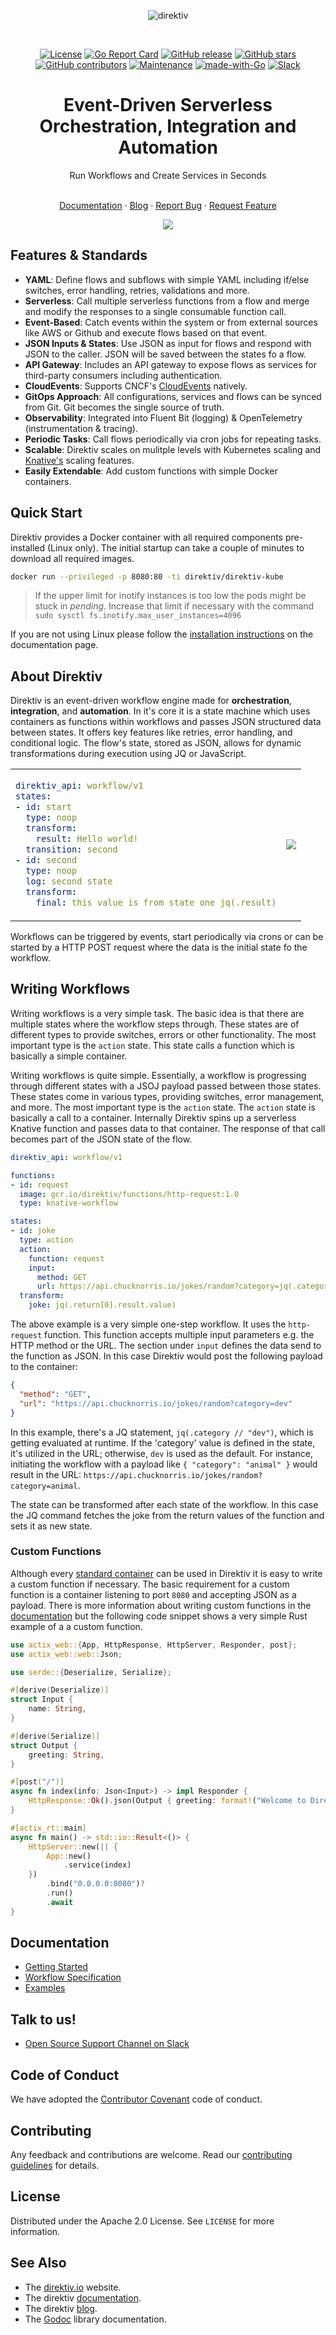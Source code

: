 <p align="center">
  <img src="assets/images/direktiv-logo-50.png" alt="direktiv">
</p>

<br>

<div align="center">

[![License](https://img.shields.io/badge/License-Apache--2.0-blue)](#license)
[![Go Report Card](https://goreportcard.com/badge/github.com/direktiv/direktiv)](https://goreportcard.com/report/github.com/direktiv/direktiv) 
[![GitHub release](https://img.shields.io/github/release/direktiv/direktiv.svg)](https://github.com/direktiv/direktiv/releases/)
[![GitHub stars](https://badgen.net/github/stars/direktiv/direktiv)](https://github.com/direktiv/direktiv/stargazers/)
[![GitHub contributors](https://img.shields.io/github/contributors/direktiv/direktiv.svg)](https://github.com/direktiv/badges/graphs/contributors/)
[![Maintenance](https://img.shields.io/badge/Maintained%3F-yes-green.svg)](https://github.com/direktiv/direktiv/graphs/commit-activity)
[![made-with-Go](https://img.shields.io/badge/Made%20with-Go-1f425f.svg)](https://go.dev/)
[![Slack](https://img.shields.io/badge/Slack-Join%20Direktiv-4a154b?style=flat&logo=slack)](https://join.slack.com/t/direktiv-io/shared_invite/zt-zf7gmfaa-rYxxBiB9RpuRGMuIasNO~g)

</div>


<h1 align="center">Event-Driven Serverless Orchestration, Integration and Automation</h1>
<div align="center">
Run Workflows and Create Services in Seconds
</div>
</br>

<p align="center">
    <a href="https://docs.direktiv.io">Documentation</a>
    ·
    <a href="https://blog.direktiv.io">Blog</a>
    ·
    <a href="https://github.com/direktiv/direktiv/issues/new?assignees=&labels=&projects=&template=bug_report.md&title=">Report Bug</a>
    ·
    <a href="https://github.com/direktiv/direktiv/issues/new?assignees=&labels=&projects=&template=feature_request.md&title=">Request Feature</a>
</p>


<div align="center"><img src="assets/images/direktiv.gif" ></div>

## Features & Standards

* __YAML__: Define flows and subflows with simple YAML including if/else switches, error handling, retries, validations and more.
* __Serverless__: Call multiple serverless functions from a flow and merge and modify the responses to a single consumable function call.
* __Event-Based__: Catch events within the system or from external sources like AWS or Github and execute flows based on that event.
* __JSON Inputs & States__: Use JSON as input for flows and respond with JSON to the caller. JSON will be saved between the states fo a flow.
* __API Gateway__: Includes an API gateway to expose flows as services for third-party consumers including authentication.
* __CloudEvents__: Supports CNCF's [CloudEvents](https://cloudevents.io/) natively.
* __GitOps Approach__: All configurations, services and flows can be synced from Git. Git becomes the single source of truth.
* __Observability__: Integrated into Fluent Bit (logging) & OpenTelemetry (instrumentation & tracing).
* __Periodic Tasks__: Call flows periodically via cron jobs for repeating tasks. 
* __Scalable__: Direktiv scales on mulitple levels with Kubernetes scaling and [Knative's](https://knative.dev/docs/) scaling features.
* __Easily Extendable__: Add custom functions with simple Docker containers.

## Quick Start

Direktiv provides a Docker container with all required components pre-installed (Linux only). The initial startup can take a couple of minutes to download all required images.

```sh
docker run --privileged -p 8080:80 -ti direktiv/direktiv-kube
```

> If the upper limit for inotify instances is too low the pods might be stuck in *pending*. Increase that limit if necessary with the command `sudo sysctl fs.inotify.max_user_instances=4096`

If you are not using Linux please follow the [installation instructions](https://docs.direktiv.io/installation/kubernetes/) on the documentation page. 



## About Direktiv

Direktiv is an event-driven workflow engine made for **orchestration**, **integration**, and **automation**. In it's core it is a state machine which uses containers as functions within workflows and passes JSON structured data between states. It offers key features like retries, error handling, and conditional logic. The flow's state, stored as JSON, allows for dynamic transformations during execution using JQ or JavaScript.

<table align="center">
  <tr>
  <td>

```yaml
direktiv_api: workflow/v1
states:
- id: start
  type: noop
  transform:
    result: Hello world!
  transition: second
- id: second
  type: noop
  log: second state
  transform:
    final: this value is from state one jq(.result)
```
  </td>
  <td>
    <img src="assets/images/flow.png" >
  </td>
  </tr>
</table>

Workflows can be triggered by events, start periodically via crons or can be started by a HTTP POST request where the data is the initial state fo the workflow. 

## Writing Workflows

Writing workflows is a very simple task. The basic idea is that there are multiple states where the workflow steps through. These states are of different types to provide switches, errors or other functionality. The most important type is the `action` state. This state calls a function which is basically a simple container.

Writing workflows is quite simple. Essentially, a workflow is progressing through different states with a JSOJ payload passed between those states. These states come in various types, providing switches, error management, and more. The most important type is the `action` state. The `action` state is basically a call to a container. Internally Direktiv spins up a serverless Knative function and passes data to that container. The response of that call becomes part of the JSON state of the flow.

```yaml
direktiv_api: workflow/v1

functions:
- id: request
  image: gcr.io/direktiv/functions/http-request:1.0
  type: knative-workflow

states:
- id: joke 
  type: action
  action:
    function: request
    input: 
      method: GET
      url: https://api.chucknorris.io/jokes/random?category=jq(.category // "dev")
  transform:
    joke: jq(.return[0].result.value)

```

The above example is a very simple one-step workflow. It uses the `http-request` function. This function accepts multiple input parameters e.g. the HTTP method or the URL. The section under `input` defines the data send to the function as JSON. In this case Direktiv would post the following payload to the container:

```json
{
  "method": "GET",
  "url": "https://api.chucknorris.io/jokes/random?category=dev"
}
```

In this example, there's a JQ statement, `jq(.category // "dev")`, which is getting evaluated at runtime. If the 'category' value is defined in the state, it's utilized in the URL; otherwise, `dev` is used as the default. For instance, initiating the workflow with a payload like `{ "category": "animal" }` would result in the URL: `https://api.chucknorris.io/jokes/random?category=animal`.

The state can be transformed after each state of the workflow. In this case the JQ command fetches the joke from the return values of the function and sets it as new state.

### Custom Functions

Although every [standard container](https://docs.direktiv.io/getting_started/advanced/making-functions/#using-generic-containers) can be used in Direktiv it is easy to write a custom function if necessary. The basic requirement for a custom function is a container listening to port `8080` and accepting JSON as a payload. There is more information about writing custom functions in the [documentation](https://docs.direktiv.io/getting_started/advanced/making-functions/) but the following code snippet shows a very simple Rust example of a a custom function.

```rust
use actix_web::{App, HttpResponse, HttpServer, Responder, post};
use actix_web::web::Json;

use serde::{Deserialize, Serialize};

#[derive(Deserialize)]
struct Input {
    name: String,
}

#[derive(Serialize)]
struct Output {
    greeting: String,
}

#[post("/")]
async fn index(info: Json<Input>) -> impl Responder {
    HttpResponse::Ok().json(Output { greeting: format!("Welcome to Direktiv, {}!", info.name) })
}

#[actix_rt::main]
async fn main() -> std::io::Result<()> {
    HttpServer::new(|| {
        App::new()
            .service(index)
    })
        .bind("0.0.0.0:8080")?
        .run()
        .await
}
```

## Documentation

- [Getting Started](https://docs.direktiv.io/getting_started/)
- [Workflow Specification](https://docs.direktiv.io/spec/workflow-yaml/workflow/)
- [Examples](https://docs.direktiv.io/examples/aws/)

## Talk to us!

- [Open Source Support Channel on Slack](https://join.slack.com/t/direktiv-io/shared_invite/zt-zf7gmfaa-rYxxBiB9RpuRGMuIasNO~g)


## Code of Conduct

We have adopted the [Contributor Covenant](https://github.com/direktiv/.github/blob/master/CODE_OF_CONDUCT.md) code of conduct.

## Contributing

Any feedback and contributions are welcome. Read our [contributing guidelines](https://github.com/direktiv/.github/blob/master/CONTRIBUTING.md) for details.

## License

Distributed under the Apache 2.0 License. See `LICENSE` for more information.

## See Also

* The [direktiv.io](https://direktiv.io/) website.
* The direktiv [documentation](https://docs.direktiv.io/).
* The direktiv [blog](https://blog.direktiv.io/).
* The [Godoc](https://godoc.org/github.com/direktiv/direktiv) library documentation.
